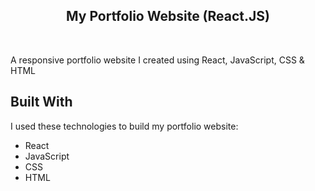 <h2 align="center">
  My Portfolio Website (React.JS) <br/>
</h2>

<br/>

A responsive portfolio website I created using React, JavaScript, CSS &amp; HTML

## Built With

I used these technologies to build my portfolio website:

- React
- JavaScript
- CSS
- HTML

